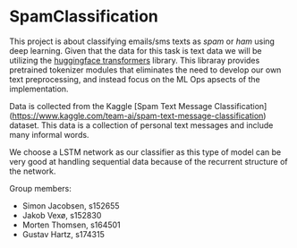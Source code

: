 # SpamClassification

This project is about classifying emails/sms texts as *spam* or *ham* using deep learning. Given that the data for this task is text data we will be utilizing the [huggingface transformers](https://huggingface.co/transformers/) library. This libraray provides pretrained tokenizer modules that eliminates the need to develop our own text preprocessing, and instead focus on the ML Ops apsects of the implementation. 

Data is collected from the Kaggle [Spam Text Message Classification] (https://www.kaggle.com/team-ai/spam-text-message-classification) dataset. This data is a collection of personal text messages and include many informal words. 

We choose a LSTM network as our classifier as this type of model can be very good at handling sequential data because of the recurrent structure of the network. 

Group members:
- Simon Jacobsen, s152655
- Jakob Vexø, s152830
- Morten Thomsen, s164501
- Gustav Hartz, s174315



